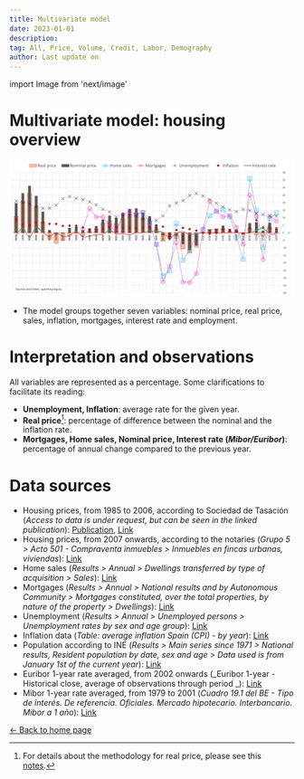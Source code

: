 ```yaml
---
title: Multivariate model
date: 2023-01-01
description:
tag: All, Price, Volume, Credit, Labor, Demography
author: Last update on
---
```


import Image from 'next/image'

# Multivariate model: housing overview

[![Datos del mercado inmobiliario](/images/multivariate.png)](/images/multivariate.png)

- The model groups together seven variables: nominal price, real price, sales, inflation, mortgages, interest rate and employment.

# Interpretation and observations

All variables are represented as a percentage. Some clarifications to facilitate its reading:

- **Unemployment, Inflation**: average rate for the given year.
- **Real price**[^1]: percentage of difference between the nominal and the inflation rate.
- **Mortgages, Home sales, Nominal price, Interest rate (_Mibor/Euribor_)**: percentage of annual change compared to the previous year.

# Data sources

- Housing prices, from 1985 to 2006, according to Sociedad de Tasación (_Access to data is under request, but can be seen in the linked publication_): [Publication](https://www.st-tasacion.es/ext/pdf/estudios/sep19/2-Evolucion_de_Precios_de_Vivienda.pdf), [Link](https://www.st-tasacion.es/informe-de-tendencias-digital/)
- Housing prices, from 2007 onwards, according to the notaries (_Grupo 5 > Acto 501 - Compraventa inmuebles > Inmuebles en fincas urbanas, viviendas_): [Link](http://www.notariado.org/liferay/web/cien/estadisticas-al-completo)
- Home sales (_Results > Annual > Dwellings transferred by type of acquisition  > Sales_): [Link](https://www.ine.es/dyngs/INEbase/en/operacion.htm?c=Estadistica_C&cid=1254736171438&menu=resultados&idp=1254735576757)
- Mortgages (_Results > Annual > National results and by Autonomous Community > Mortgages constituted, over the total properties, by nature of the property > Dwellings_): [Link](https://www.ine.es/dyngs/INEbase/en/operacion.htm?c=Estadistica_C&cid=1254736170236&menu=resultados&idp=1254735576757#!tabs-1254736169948)
- Unemployment (_Results > Annual > Unemployed persons > Unemployment rates by sex and age group_): [Link](https://www.ine.es/dyngs/INEbase/en/operacion.htm?c=Estadistica_C&cid=1254736176918&menu=resultados&idp=1254735976595#!tabs-1254736195128)
- Inflation data (_Table: average inflation Spain (CPI) - by year_): [Link](https://www.inflation.eu/en/inflation-rates/spain/historic-inflation/cpi-inflation-spain.aspx)
- Population according to INE (_Results > Main series since 1971 > National results, Resident population by date, sex and age > Data used is from January 1st of the current year_): [Link](https://www.ine.es/dyngs/INEbase/en/operacion.htm?c=Estadistica_C&cid=1254736176951&menu=resultados&idp=1254735572981)
- Euribor 1-year rate averaged, from 2002 onwards (_Euribor 1-year - Historical close, average of observations through period _): [Link](https://sdw.ecb.europa.eu/quickview.do?SERIES_KEY=143.FM.M.U2.EUR.RT.MM.EURIBOR1YD_.HSTA)
- Mibor 1-year rate averaged, from 1979 to 2001 (_Cuadro 19.1 del BE - Tipo de interés. De referencia. Oficiales. Mercado hipotecario. Interbancario. Mibor a 1 año_): [Link](https://www.bde.es/webbde/es/estadis/infoest/temas/sb_tiintref.html)

<div class="meta-line"><a class="meta-back" href="/">← Back to home page</a></div>

[^1]: For details about the methodology for real price, please see this [notes](realprice).

